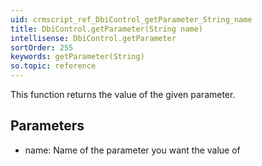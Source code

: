 ```yaml
---
uid: crmscript_ref_DbiControl_getParameter_String_name
title: DbiControl.getParameter(String name)
intellisense: DbiControl.getParameter
sortOrder: 255
keywords: getParameter(String)
so.topic: reference
---
```


This function returns the value of the given parameter.



## Parameters


 - name: Name of the parameter you want the value of



